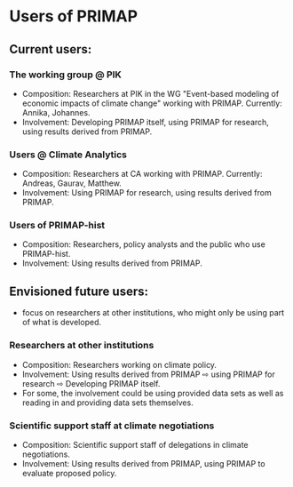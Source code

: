 # Users of PRIMAP
## Current users:
### The working group @ PIK
* Composition: Researchers at PIK in the WG "Event-based modeling of economic impacts of climate change" working with PRIMAP. Currently: Annika, Johannes.
* Involvement: Developing PRIMAP itself, using PRIMAP for research, using results derived from PRIMAP.
### Users @ Climate Analytics
* Composition: Researchers at CA working with PRIMAP. Currently: Andreas, Gaurav, Matthew.
* Involvement: Using PRIMAP for research, using results derived from PRIMAP.
### Users of PRIMAP-hist
* Composition: Researchers, policy analysts and the public who use PRIMAP-hist.
* Involvement: Using results derived from PRIMAP.

## Envisioned future users:
* focus on researchers at other institutions, who might only be using part of what is developed.
### Researchers at other institutions
* Composition: Researchers working on climate policy.
* Involvement: Using results derived from PRIMAP ⇨ using PRIMAP for research ⇨ Developing PRIMAP itself.
* For some, the involvement could be using provided data sets as well as reading in and providing data sets themselves.
### Scientific support staff at climate negotiations
* Composition: Scientific support staff of delegations in climate negotiations.
* Involvement: Using results derived from PRIMAP, using PRIMAP to evaluate proposed policy.
